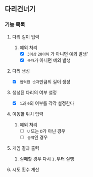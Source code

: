 ## 다리건너기

### 기능 목록

1. 다리 길이 입력
    1. 예외 처리
        - [x] `3이상` `20이하` 가 아니면 예외 발생'
        - [x] `숫자`가 아니면 예외 발생

2. 다리 생성
    - [x] `입력된 숫자`만큼의 길이 생성

3. 생성된 다리의 여부 설정
    - [x] `1`과 `0`의 여부를 각각 설정한다

4. 이동할 위치 입력
    1. 예외 처리
        - [ ] `U` 또는 `D`가 아닌 경우
        - [ ] `공백`인 경우

5. 게임 결과 출력
    1. 실패할 경우 다시 `1.`부터 실행

6. 시도 횟수 계산